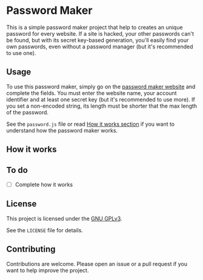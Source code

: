 # Password Maker

This is a simple password maker project that help to creates an unique password for every website. If a site is hacked, your other passwords can't be found, but with its secret key-based generation, you'll easily find your own passwords, even without a password manager (but it's recommended to use one).

## Usage

To use this password maker, simply go on the [password maker website](https://angel-karasu.github.io/password-maker/) and complete the fields. You must enter the website name, your account identifier and at least one secret key (but it's recommended to use more). If you set a non-encoded string, its length must be shorter that the max length of the password.

See the `password.js` file or read [How it works section](#how-it-works) if you want to understand how the password maker works.

## How it works

## To do

- [ ] Complete how it works
  
## License

This project is licensed under the [GNU GPLv3](https://choosealicense.com/licenses/gpl-3.0/).

See the `LICENSE` file for details.

## Contributing

Contributions are welcome. Please open an issue or a pull request if you want to help improve the project.
